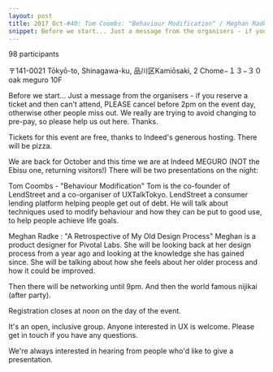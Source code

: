 ```yaml
---
layout: post
title: 2017 Oct-#40: Tom Coombs: "Behaviour Modification" / Meghan Radke: "Design Process review"
snippet: Before we start... Just a message from the organisers - if you reserve a ticket and then can't ...
---
```

98 participants

 〒141-0021 Tōkyō-to, Shinagawa-ku, 品川区Kamiōsaki, 2 Chome−１３−３０ oak meguro 10F

Before we start...
Just a message from the organisers - if you reserve a ticket and then can't attend, PLEASE cancel before 2pm on the event day, otherwise other people miss out. We really are trying to avoid changing to pre-pay, so please help us out here. Thanks.

Tickets for this event are free, thanks to Indeed's generous hosting. There will be pizza.

We are back for October and this time we are at Indeed MEGURO (NOT the Ebisu one, returning visitors!)
There will be two presentations on the night:

Tom Coombs - "Behaviour Modification"
Tom is the co-founder of LendStreet and a co-organiser of UXTalkTokyo. LendStreet a consumer lending platform helping people get out of debt. He will talk about techniques used to modify behaviour and how they can be put to good use, to help people achieve life goals.

Meghan Radke : "A Retrospective of My Old Design Process"
Meghan is a product designer for Pivotal Labs. She will be looking back at her design process from a year ago and looking at the knowledge she has gained since. She will be talking about how she feels about her older process and how it could be improved.

Then there will be networking until 9pm. And then the world famous nijikai (after party).

Registration closes at noon on the day of the event.

It's an open, inclusive group. Anyone interested in UX is welcome. Please get in touch if you have any questions.

We're always interested in hearing from people who'd like to give a presentation.

